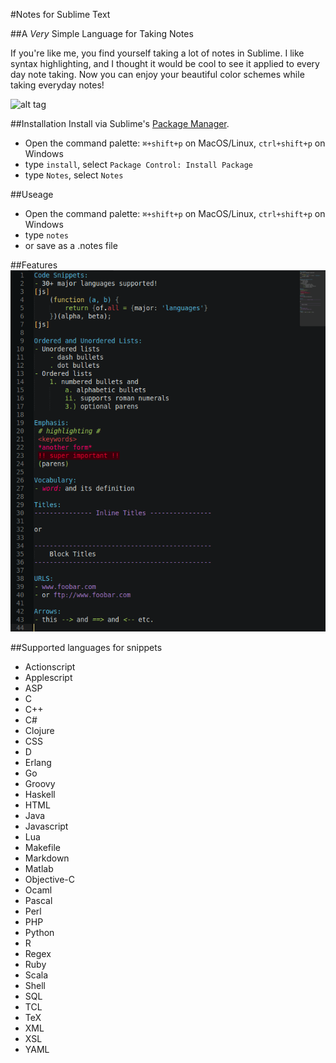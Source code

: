 #Notes for Sublime Text

##A _Very_ Simple Language for Taking Notes

If you're like me, you find yourself taking a lot of notes in Sublime. I like syntax highlighting, and I thought it would be cool to see it applied to every day note taking.
Now you can enjoy your beautiful color schemes while taking everyday notes!

![alt tag](docs/img/notes-singalr-example.png?raw=true)

##Installation
Install via Sublime's [Package Manager](https://sublime.wbond.net/installation).
- Open the command palette: `⌘+shift+p` on MacOS/Linux, `ctrl+shift+p` on Windows
- type `install`, select `Package Control: Install Package`
- type `Notes`, select `Notes`

##Useage
- Open the command palette: `⌘+shift+p` on MacOS/Linux, `ctrl+shift+p` on Windows
- type `notes`
- or save as a .notes file

##Features
![alt tag](docs/img/notes-quicklook.png?raw=true)

##Supported languages for snippets
- Actionscript
- Applescript
- ASP
- C
- C++
- C#
- Clojure
- CSS
- D
- Erlang
- Go
- Groovy
- Haskell
- HTML
- Java
- Javascript
- Lua
- Makefile
- Markdown
- Matlab
- Objective-C
- Ocaml
- Pascal
- Perl
- PHP
- Python
- R
- Regex
- Ruby
- Scala
- Shell
- SQL
- TCL
- TeX
- XML
- XSL
- YAML